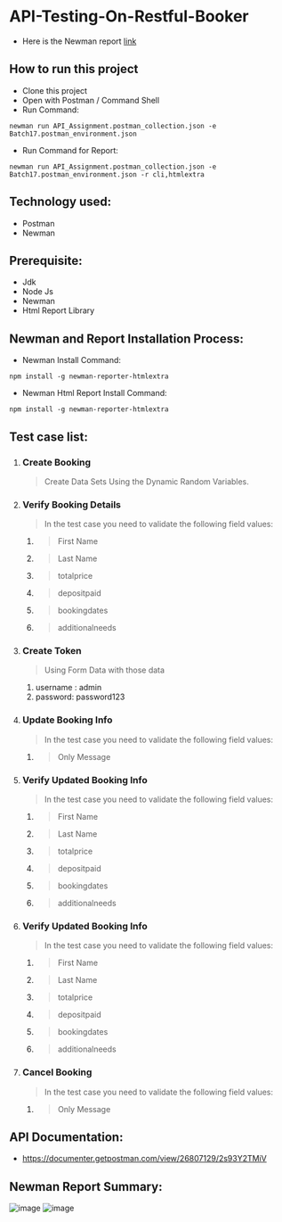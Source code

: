 # API-Testing-On-Restful-Booker

- Here is the Newman report [link](https://65ad590093d77d8465eafe39--lambent-dolphin-3d0224.netlify.app/)

## How to run this project
- Clone this project
- Open with Postman / Command Shell
- Run Command:  
```console 
newman run API_Assignment.postman_collection.json -e Batch17.postman_environment.json 
```
- Run Command for Report: 
```console 
newman run API_Assignment.postman_collection.json -e Batch17.postman_environment.json -r cli,htmlextra
```
## Technology used:
- Postman
- Newman

## Prerequisite:
- Jdk
- Node Js
- Newman
- Html Report Library

## Newman and Report Installation Process:
- Newman Install Command:
```console
npm install -g newman-reporter-htmlextra
```
- Newman Html Report Install Command:
```console
npm install -g newman-reporter-htmlextra
```
## Test case list:

1. ### Create Booking
	> Create Data Sets Using the Dynamic Random Variables.

2. ### Verify Booking Details
	> In the test case you need to validate the following field values:
 	1. > First Name
 	2. > Last Name
 	3. > totalprice
	4. > depositpaid
	5. > bookingdates
	6. > additionalneeds

3. ### Create Token
	> Using Form Data with those data
	1. username : admin
	2. password: password123

4. ### Update Booking Info
	> In the test case you need to validate the following field values:
 	1. > Only Message
 
5. ### Verify Updated Booking Info
	> In the test case you need to validate the following field values:
	1. > First Name
 	2. > Last Name
 	3. > totalprice
	4. > depositpaid
	5. > bookingdates
	6. > additionalneeds

6. ### Verify Updated Booking Info
	> In the test case you need to validate the following field values:
	1. > First Name
 	2. > Last Name
 	3. > totalprice
	4. > depositpaid
	5. > bookingdates
	6. > additionalneeds

7. ### Cancel Booking
	> In the test case you need to validate the following field values:
	1. > Only Message



## API Documentation:
- https://documenter.getpostman.com/view/26807129/2s93Y2TMiV

## Newman Report Summary:
![image](https://user-images.githubusercontent.com/46712252/233272139-69b52ab1-2c13-4bfb-b4ac-27511d20440c.png)
![image](https://user-images.githubusercontent.com/46712252/233385767-8d8cf79b-499d-49f4-bf54-b89673f773f2.png)

